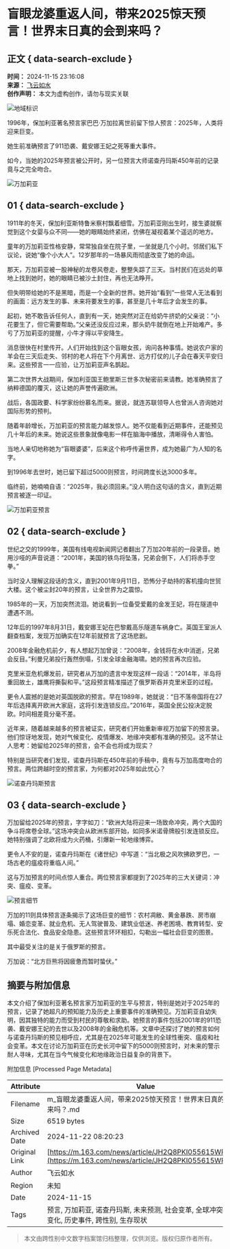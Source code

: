 # 盲眼龙婆重返人间，带来2025惊天预言！世界末日真的会到来吗？

## 正文 { data-search-exclude }


**时间：** 2024-11-15 23:16:08  
**来源：** [飞云如水](https://www.163.com/dy/media/T1670571060143.html)  
**创作声明：** 本文为虚构创作，请勿与现实关联  

![地域标识](https://static.ws.126.net/163/f2e/dy_media/dy_media/static/images/ipLocation.f6d00eb.svg)

1996年，保加利亚著名预言家巴巴·万加拉离世前留下惊人预言：2025年，人类将迎来巨变。

她生前准确预言了911恐袭、戴安娜王妃之死等重大事件。

如今，当她的2025年预言被公开时，另一位预言大师诺查丹玛斯450年前的记录竟与之完全吻合。

![万加莉亚](https://nimg.ws.126.net/?url=http%3A%2F%2Fdingyue.ws.126.net%2F2024%2F1115%2Fee8e9467j00smzzfz00ucd000yq00n5p.jpg&thumbnail=660x2147483647&quality=80&type=jpg)

## 01 { data-search-exclude }

1911年的冬天，保加利亚斯特鲁米察村飘着细雪。万加莉亚刚出生时，接生婆就察觉到这个女婴与众不同——她的眼睛始终紧闭，仿佛在凝视着某个遥远的地方。

童年的万加莉亚性格安静，常常独自坐在院子里，一坐就是几个小时。邻居们私下议论，说她“像个小大人”。12岁那年的一场暴风雨彻底改变了她的命运。

那天，万加莉亚被一股神秘的龙卷风卷走，整整失踪了三天。当村民们在远处的草地上找到她时，她的眼睛已被沙土封住，再也无法睁开。

但失明带给她的不是黑暗，而是一个全新的世界。她开始“看到”一些常人无法看到的画面：远方发生的事、未来将要发生的事，甚至是几十年后才会发生的事。

起初，她不敢告诉任何人，直到有一天，她突然对正在给奶牛挤奶的父亲说：“小花要生了，但它需要帮助。”父亲还没反应过来，那头奶牛就倒在地上开始难产。多亏了万加莉亚的提醒，小牛才得以平安降生。

消息很快在村里传开。人们开始找到这个盲眼女孩，询问各种事情。她说农户家的羊会在三天后走失、邻村的老人将在下个月离世、远方打仗的儿子会在春天平安归来。这些预言一一应验，让万加莉亚声名鹊起。

第二次世界大战期间，保加利亚国王鲍里斯三世多次秘密前来请教。她准确预言了纳粹德国的覆灭，这让她的声誉传遍欧洲。

战后，各国政要、科学家纷纷慕名而来。据说，就连苏联领导人也曾派人咨询她对国际形势的预判。

随着年龄增长，万加莉亚的预言能力越发惊人。她不仅能看到近期事件，还能预见几十年后的未来。她说这些景象就像电影一样在脑海中播放，清晰得令人害怕。

当地人亲切地称她为“盲眼婆婆”，后来这个称呼传遍世界，成为她最广为人知的名字。

到1996年去世时，她已留下超过5000则预言，时间跨度长达3000多年。

临终前，她喃喃自语：“2025年，我必须回来。”没人明白这句话的含义，直到近期预言被逐一印证。

![万加莉亚预言](https://nimg.ws.126.net/?url=http%3A%2F%2Fdingyue.ws.126.net%2F2024%2F1115%2F59167b96j00smzzhh00mid000yq00njp.jpg&thumbnail=660x2147483647&quality=80&type=jpg)

## 02 { data-search-exclude }

世纪之交的1999年，美国有线电视新闻网记者翻出了万加20年前的一段录音。她用沙哑的声音说道：“2001年，美国的铁鸟将坠落，兄弟会倒下，人们将赤手空拳。”

当时没人理解这段话的含义，直到2001年9月11日，恐怖分子劫持的客机撞向世贸大楼。这个被尘封20年的预言，让全世界为之震惊。

1985年的一天，万加突然流泪。她说看到一位备受爱戴的金发王妃，将在隧道中遭遇不测。

12年后的1997年8月31日，戴安娜王妃在巴黎戴高乐隧道车祸身亡。英国王室派人翻查档案，发现万加确实在12年前就预言了这场悲剧。

2008年金融危机前夕，有人想起万加曾说：“2008年，金钱将在水中消逝，兄弟会反目。”利曼兄弟投行轰然倒塌，引发全球金融海啸。她的预言再次应验。

克里米亚危机爆发前，研究者从万加的遗言中发现这样一段话：“2014年，半岛将重回故土，雄鹰将撕裂和平。”这段预言精准描述了俄罗斯吞并克里米亚的过程。

更令人震撼的是她对英国脱欧的预言。早在1989年，她就说：“日不落帝国将在27年后选择离开欧洲大家庭，这将引发连锁反应。”2016年，英国全民公投决定脱欧。时间相差竟分毫不差。

近年来，随着越来越多的预言被证实，研究者们开始重新审视万加留下的预言录。他们惊讶地发现，她对气候变化、疫情爆发、地缘冲突都有准确的预见。这不禁让人思考：她留给2025年的预言，会不会也将成为现实？

特别是当研究者们发现，诺查丹玛斯在450年前的手稿中，竟有与万加高度吻合的预言。两位跨越时空的预言家，为何都对2025年如此忧心？

![诺查丹玛斯预言](https://nimg.ws.126.net/?url=http%3A%2F%2Fdingyue.ws.126.net%2F2024%2F1115%2Fd41c5d9dj00smzzja00ggd000yq00o3p.jpg&thumbnail=660x2147483647&quality=80&type=jpg)

## 03 { data-search-exclude }

万加留给2025年的预言，字字如刀：“欧洲大陆将迎来一场致命冲突，两个大国的争斗将席卷全球。”这场冲突会从欧洲东部开始，如同多米诺骨牌般引发连锁反应。她特别强调了北欧将成为火药桶，引爆新一轮地缘博弈。

更令人不安的是，诺查丹玛斯在《诸世纪》中写道：“当北极之风吹拂欧罗巴，一场古老的瘟疫将重临人间。”

这与万加预言的时间点惊人重合。两位预言家都提到了2025年的三大关键词：冲突、瘟疫、变革。

![预言细节](https://nimg.ws.126.net/?url=http%3A%2F%2Fdingyue.ws.126.net%2F2024%2F1115%2Fdc64b22fj00smzzli00ivd000yq00myp.jpg&thumbnail=660x2147483647&quality=80&type=jpg)

万加的11则具体预言逐条揭示了这场巨变的细节：农村凋敝、黄金暴跌、房市崩塌、婚恋变革、就业危机、无人驾驶普及、建筑业低迷、养老困境、教育转型、安乐死合法化、食品安全隐患。这些预言环环相扣，勾勒出一幅社会巨变的图景。  

其中最受关注的是关于俄罗斯的预言。

万加说：“北方巨熊将因疲惫而暂时蛰伏。”

## 摘要与附加信息

<!-- tcd_abstract -->
本文介绍了保加利亚著名预言家万加莉亚的生平与预言，特别是她对于2025年的预言，记录了她超凡的预知能力及历史上重要事件的准确预见。万加莉亚自幼失明，因其独特的能力而受到村民的尊敬和求助。她预言的事件包括2001年的911恐袭、戴安娜王妃的去世以及2008年的金融危机等。文章中还探讨了她的预言如何与诺查丹玛斯的预见相呼应，尤其是在2025年可能发生的全球性衝突、瘟疫和社会变革。本文在讨论万加莉亚在历史长河中留下的5000则预言时，对未来的警示耐人寻味，尤其在当今气候变化和地缘政治日益复杂的背景下。
<!-- tcd_abstract_end -->

附加信息 [Processed Page Metadata]

| Attribute       | Value                                  |
|-----------------|----------------------------------------|
| Filename        | m_盲眼龙婆重返人间，带来2025惊天预言！世界末日真的会到来吗？.md                             |
| Size            | 6519 bytes                           |
| Archived Date   | 2024-11-22 08:20:23                             |
| Original Link   | [https://m.163.com/news/article/JH2Q8PKI055615WR.html](https://m.163.com/news/article/JH2Q8PKI055615WR.html)                       |
| Author          | 飞云如水                               |
| Region          | 未知                               |
| Date            | 2024-11-15                                 |
| Tags            | 预言, 万加莉亚, 诺查丹玛斯, 未来预测, 社会变革, 全球冲突, 气候变化, 历史事件, 跨性别, 生存现状                                 |
>
> 本文由跨性别中文数字档案馆归档整理，仅供浏览。版权归原作者所有。
>